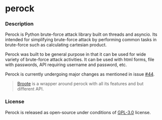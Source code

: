 # perock

### Description
Perock is Python brute-force attack library built on threads and asyncio. Its
intended for simplifying brute-force attack by performing common tasks in
brute-force such as calculating cartesian product.

Perock was built to be general purpose in that it can be used for wide 
variety of brute-force attack activities. It can be used with html forms,
file with passwords, API requiring username and password, etc.

Perock is currently undergoing major changes as mentioned 
in issue [#44](https://github.com/sekgobela-kevin/perock/issues/44). 

> [Broote](https://github.com/sekgobela-kevin/broote) is a wrapper around perock with all its features and but different API.

### License
Perock is released as open-source under conditions of 
[GPL-3.0](https://github.com/sekgobela-kevin/perock/blob/main/LICENSE) license.